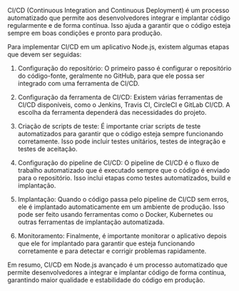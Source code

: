 CI/CD (Continuous Integration and Continuous Deployment) é um processo automatizado que permite aos desenvolvedores integrar e implantar código regularmente e de forma contínua. Isso ajuda a garantir que o código esteja sempre em boas condições e pronto para produção.

Para implementar CI/CD em um aplicativo Node.js, existem algumas etapas que devem ser seguidas:

1.  Configuração do repositório: O primeiro passo é configurar o repositório do código-fonte, geralmente no GitHub, para que ele possa ser integrado com uma ferramenta de CI/CD.
    
2.  Configuração da ferramenta de CI/CD: Existem várias ferramentas de CI/CD disponíveis, como o Jenkins, Travis CI, CircleCI e GitLab CI/CD. A escolha da ferramenta dependerá das necessidades do projeto.
    
3.  Criação de scripts de teste: É importante criar scripts de teste automatizados para garantir que o código esteja sempre funcionando corretamente. Isso pode incluir testes unitários, testes de integração e testes de aceitação.
    
4.  Configuração do pipeline de CI/CD: O pipeline de CI/CD é o fluxo de trabalho automatizado que é executado sempre que o código é enviado para o repositório. Isso inclui etapas como testes automatizados, build e implantação.
    
5.  Implantação: Quando o código passa pelo pipeline de CI/CD sem erros, ele é implantado automaticamente em um ambiente de produção. Isso pode ser feito usando ferramentas como o Docker, Kubernetes ou outras ferramentas de implantação automatizada.
    
6.  Monitoramento: Finalmente, é importante monitorar o aplicativo depois que ele for implantado para garantir que esteja funcionando corretamente e para detectar e corrigir problemas rapidamente.
    

Em resumo, CI/CD em Node.js avançado é um processo automatizado que permite desenvolvedores a integrar e implantar código de forma contínua, garantindo maior qualidade e estabilidade do código em produção.